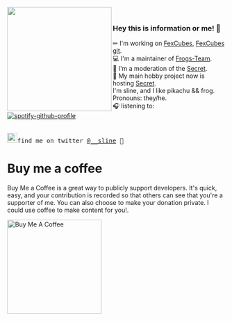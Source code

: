 <img align="left" width="240" src="https://i.imgur.com/3JAGrcQ.png"> <samp> <br>
### Hey this is information or me! 💃

✏ I'm working on [FexCubes], [FexCubes git]. <br>
💻 I'm a maintainer of [Frogs-Team]. <br>
💾 I'm a moderation of the [Secret]. <br>
🚀 My main hobby project now is hosting [Secret]. <br> 
I'm sline, and I like pikachu && frog. <br> 
Pronouns: they/he. <br>
🎧 listening to: <br> </samp>
[![spotify-github-profile](https://spotify-github-profile.vercel.app/api/view?uid=d2mpy44bxvgc39bo0j7c3k8ja&cover_image=true&theme=novatorem)](https://github.com/kittinan/spotify-github-profile) <br>
<br>

<samp><img src="https://img.icons8.com/color/2x/twitter.png" width="23">find me on twitter [@__sline](https://www.twitter.com/__sline) 💭

# Buy me a coffee
Buy Me a Coffee is a great way to publicly support developers. It's quick, easy, and your contribution is recorded so that others can see that you're a supporter of me. You can also choose to make your donation private. 
I could use coffee to make content for you!.

<a href="https://www.buymeacoffee.com/sline" target="_blank"><img src="https://cdn.buymeacoffee.com/buttons/v2/arial-white.png" alt="Buy Me A Coffee" width="217px" ></a>

[FexCubes]: https://fexdf.sline.fun
[FexCubes git]: https://github.com/fcubes
[Secret]: https://mchoster.ru
[Frogs-Team]: https://discord.gg/yNtPTb2
